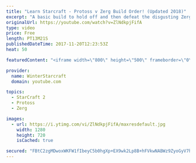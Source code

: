 ```yaml
---
title: "Learn Starcraft - Protoss v Zerg Build Order! (Updated 2018)"
excerpt: "A basic build to hold off and then defeat the disgusting Zerg! Meant for lower level players who have little direction, not for high level players looking for the dankest meta :) -- Watch live at https://www.twitch.tv/wintergaming"
originalUrl: https://youtube.com/watch?v=ZlNdkpjFifA
type: video
price: Free
length: PT13M21S
publishedDateTime: 2017-11-20T12:23:53Z
heat: 50

featuredContent: "<iframe width=\"800\" height=\"500\" frameborder=\"0\" src=\"https://www.youtube.com/embed/ZlNdkpjFifA\" allow=\"accelerometer; autoplay; encrypted-media; gyroscope; picture-in-picture\" allowfullscreen></iframe>"

provider:
  name: WinterStarcraft
  domain: youtube.com

topics:
  - StarCraft 2
  - Protoss
  - Zerg

images:
  - url: https://i.ytimg.com/vi/ZlNdkpjFifA/maxresdefault.jpg
    width: 1280
    height: 720
    isCached: true

secured: "FBtC2zgMDwoxWKFW1fIbeyC5b0hgXp+EX9wk2Lp8B+hFVkwNABWz9ZyoGyV7hViWqP6RV+JolHqUU7T/2y/XBa3mdZMnVMEQrCetj8QFdzWxJ/v6iOZJSksoN0khB2MKUMkE2i6T5QWPwXt/W59jxXhqzWspzqvqD9OSbDEN4wwig8jT0I2i3Lt4oiqPlpe9Bdz0YDQQG/uAlz1uGEu9LO8tN4GBp+IXQiIQMELY+D/8lS8wP2fgiHWiDZZPuXmdtxWTpIYbfHcifX7iRRP5ScPpiuRlZQtR4Hb0pdR0WRENipvrbgyKkODCZDRCNQnzk9cllqDVB5lEob5xgoMpktq1wRaP6nKM8Hg7oVYqj69mRkL084FkLAAyonufoFJPqkZ6ovkhRKkIvuhe1eJr6HIDTFgZk5ndTttkEw+yhy4=;fIxiQFuG/9nvxZA+yEiUvQ=="
---
```


